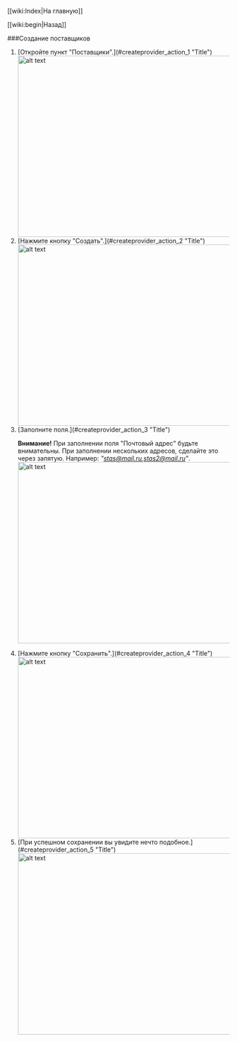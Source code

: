 [[wiki:Index|На главную]]

[[wiki:begin|Назад]]

###Создание поставщиков

1. <div id="createprovider_action_1">
	[Откройте пункт "Поставщики".](#createprovider_action_1 "Title")
	<img src="/media/provider_1.png" alt="alt text" style="width:800px;height:410px">
   </div>

2. <div id="createprovider_action_2">
	[Нажмите кнопку "Создать".](#createprovider_action_2 "Title")
	<img src="/media/provider_2.png" alt="alt text" style="width:800px;height:410px">
   </div>

3. <div id="createprovider_action_3">
	[Заполните поля.](#createprovider_action_3 "Title")
    
    **Внимание!** При заполнении поля "Почтовый адрес" будьте внимательны. При заполнении нескольких адресов, сделайте это через запятую. Например: *"stas@mail.ru,stas2@mail.ru"*.
	<img src="/media/provider_3.png" alt="alt text" style="width:800px;height:410px">
   </div>

4. <div id="createprovider_action_4">
	[Нажмите кнопку "Сохранить".](#createprovider_action_4 "Title")
	<img src="/media/provider_4.png" alt="alt text" style="width:800px;height:410px">
   </div>

5. <div id="createprovider_action_5">
	[При успешном сохранении вы увидите нечто подобное.](#createprovider_action_5 "Title")
	<img src="/media/provider_5.png" alt="alt text" style="width:800px;height:410px">
   </div>